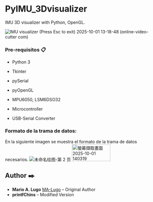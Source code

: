 # PyIMU_3Dvisualizer
IMU 3D visualizer with Python, OpenGL.

![IMU visualizer (Press Esc to exit) 2025-10-01 13-18-48 (online-video-cutter com)](https://github.com/user-attachments/assets/c92f1e40-8d72-4fac-8f4b-46701be6efbe)

### Pre-requisitos 📋

* Python 3
* Tkinter
* pySerial
* pyOpenGL

* MPU6050, LSM6DSO32
* Microcontroller
* USB-Serial Converter

### Formato de la trama de datos:
En la siguiente imagen se muestra el formato de la trama de datos necesarios.
![未命名绘图-第 2 页](https://github.com/user-attachments/assets/89f4857d-e2ca-464f-88f7-9775339ec0c9)
<img width="127" height="56" alt="螢幕擷取畫面 2025-10-01 140319" src="https://github.com/user-attachments/assets/ea536ba1-17db-4a0c-9b1a-3429b52f3231" />

## Author ✒️

* **Mario A. Lugo**  [MA-Lugo](https://github.com/MA-Lugo) – Original Author  
* **printfChins** – Modified Version
